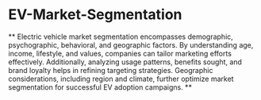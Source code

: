 # EV-Market-Segmentation
**  Electric vehicle market segmentation encompasses demographic, psychographic, behavioral, and geographic factors. By understanding age, income, lifestyle, and values, companies can tailor marketing efforts effectively. Additionally, analyzing usage patterns, benefits sought, and brand loyalty helps in refining targeting strategies. Geographic considerations, including region and climate, further optimize market segmentation for successful EV adoption campaigns.  **






